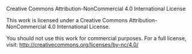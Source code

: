 Creative Commons Attribution-NonCommercial 4.0 International License

This work is licensed under a Creative Commons Attribution-NonCommercial 4.0 International License. 

You should not use this work for commercial purposes.
For a full license, visit: http://creativecommons.org/licenses/by-nc/4.0/
